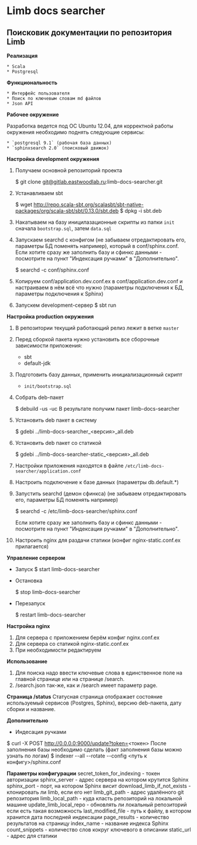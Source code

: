 Limb docs searcher
==================

Поисковик документации по репозитория Limb
-------------------------------------------------

**Реализация**

    * Scala
    * Postgresql

**Функциональность**

    * Интерфейс пользователя
    * Поиск по ключевым словам md файлов
    * Json API

**Рабочее окружение**

Разработка ведется под ОС Ubuntu 12.04, для корректной работы окружения необходимо поднять следующие сервисы:

    * `postgresql 9.1` (рабочая база данных)
    * `sphinxsearch 2.0` (поисковый движок)

**Настройка development окружения**

1. Получаем основной репозиторий проекта

    $ git clone git@gitlab.eastwoodlab.ru:limb-docs-searcher.git
2. Устанавливаем sbt

    $ wget http://repo.scala-sbt.org/scalasbt/sbt-native-packages/org/scala-sbt/sbt/0.13.0/sbt.deb
    $ dpkg -i sbt.deb
3. Накатываем на базу иницилазационные скрипты из папки `init` сначала `bootstrap.sql`, затем `data.sql`
4. Запускаем searchd c конфигом (не забываем отредактировать его, параметры БД поменять например), который в conf/sphinx.conf. Если хотите сразу же заполнить базу и сфинкс данными - посмотрите на пункт "Индексация ручками" в "Дополнительно".

    $ searchd -c conf/sphinx.conf
5. Копируем conf/application.dev.conf.ex в conf/application.dev.conf и настраиваем в нём всё что нужно (параметры подключения к БД, параметры подключения к Sphinx)
6. Запускем development-сервер
   $ sbt run

**Настройка production окружения**

1. В репозитории текущий работающий релиз лежит в ветке `master`
2. Перед сборкой пакета нужно установить все сборочные зависимости приложения:
   * sbt
   * default-jdk
3. Подготовить базу данных, применить инициализационный скрипт
   * `init/bootstrap.sql`
4. Собрать deb-пакет

   $ debuild -us -uc
 В результате получим пакет limb-docs-searcher
5. Установить deb пакет в систему

   $ gdebi ../limb-docs-searcher_<версия>_all.deb
6. Установить deb пакет со статикой

   $ gdebi ../limb-docs-searcher-static_<версия>_all.deb
7. Настройки приложения находятся в файле `/etc/limb-docs-searcher/application.conf`
8. Настроить подключение к базе данных (параметры db.default.*)
9. Запустить searchd (демон сфинкса) (не забываем отредактировать его, параметры БД поменять например)

   $ searchd -c /etc/limb-docs-searcher/sphinx.conf

    Если хотите сразу же заполнить базу и сфинкс данными - посмотрите на пункт "Индексация ручками" в "Дополнительно".
10. Настроить nginx для раздачи статики (конфиг nginx-static.conf.ex прилагается)

**Управление сервером**

* Запуск
  $ start limb-docs-searcher

* Остановка

  $ stop limb-docs-searcher
* Перезапуск

  $ restart limb-docs-searcher

**Настройка nginx**

1. Для сервера с приложением берём конфиг nginx.conf.ex
2. Для сервера со статикой nginx-static.conf.ex
3. При необходимости редактируем

**Использование**

1. Для поиска надо ввести ключевые слова в единственное поле на главной странице или на странице /search.
2. /search.json так-же, как и /search имеет параметр page.

**Страница /status**
Статусная страница отображает состояние используемый сервисов (Postgres, Sphinx), версию deb-пакета, дату сборки и название.

**Дополнительно**

* Индесация ручками

$ curl -X POST http://0.0.0.0:9000/update?token=<токен>
После заполнения базы необходимо сделать (факт заполнения базы можно узнать по логам)
$ indexer --all --rotate --config <путь к конфигу>/sphinx.conf

**Параметры конфигурации**
secret_token_for_indexing - токен авторизации
sphinx_server - адрес сервера на котором крутится Sphinx
sphinx_port - порт, на котором Sphinx висит
download_limb_if_not_exists - клонировать ли limb, если его нет
limb_git_path - адрес удалённого git репозитория
limb_local_path - куда класть репозиторий на локальной машине
update_limb_local_repo - обновлять ли локальный репозиторий если есть такая возможность
last_modified_file - путь к файлу, в котором хранится дата последней индексации
page_results - количество результатов на страницу
index_name - название индекса Sphinx
count_snippets - количество слов кокруг ключевого в описании
static_url - адрес для статики
